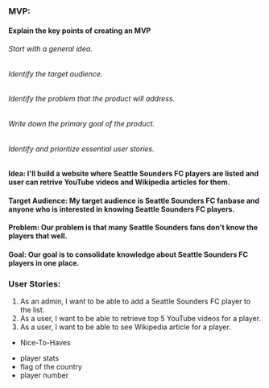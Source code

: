 ### MVP:

#### Explain the key points of creating an MVP

 ###### Start with a general idea.
 ###### Identify the target audience.
 ###### Identify the problem that the product will address.
 ###### Write down the primary goal of the product.
 ###### Identify and prioritize essential user stories.

#### Idea: I'll build a website where Seattle Sounders FC players are listed and user can retrive YouTube videos and Wikipedia articles for them.

#### Target Audience: My target audience is Seattle Sounders FC fanbase and anyone who is interested in knowing Seattle Sounders FC players.

#### Problem: Our problem is that many Seattle Sounders fans don't know the players that well.

#### Goal: Our goal is to consolidate knowledge about Seattle Sounders FC players in one place.

### User Stories:

 1. As an admin, I want to be able to add a Seattle Sounders FC player to the list.
 2. As a user, I want to be able to retrieve top 5 YouTube videos for a player.
 3. As a user, I want to be able to see Wikipedia article for a player.

- Nice-To-Haves
 * player stats
 * flag of the country
 * player number

